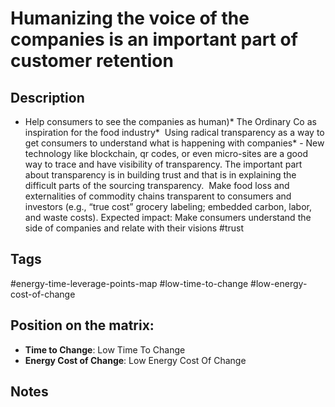 # Humanizing the voice of the companies is an important part of customer retention

## Description
- Help consumers to see the companies as human)* The Ordinary Co as inspiration for the food industry*  Using radical transparency as a way to get consumers to understand what is happening with companies*   - New technology like blockchain, qr codes, or even micro-sites are a good way to trace and have visibility of transparency. The important part about transparency is in building trust and that is in explaining the difficult parts of the sourcing transparency.  Make food loss and externalities of commodity chains transparent to consumers and investors (e.g., “true cost” grocery labeling; embedded carbon, labor, and waste costs).   Expected impact: Make consumers understand the side of companies and relate with their visions   #trust

## Tags
#energy-time-leverage-points-map #low-time-to-change #low-energy-cost-of-change

## Position on the matrix:
- **Time to Change**: Low Time To Change
- **Energy Cost of Change**: Low Energy Cost Of Change

## Notes
<!-- Add your notes here -->
